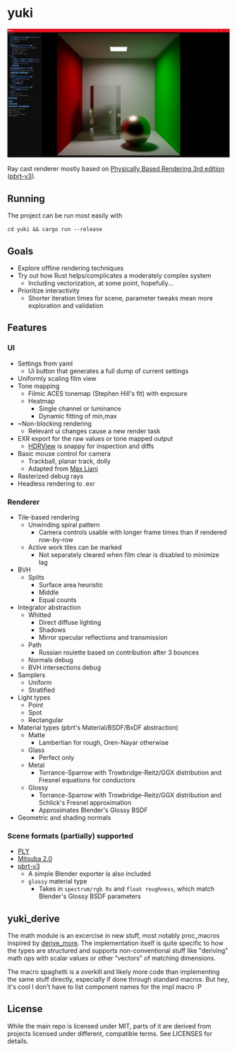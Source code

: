 # yuki

![screenshot](screenshot.png)

Ray cast renderer mostly based on [Physically Based Rendering 3rd edition](http://www.pbr-book.org/) ([pbrt-v3](https://github.com/mmp/pbrt-v3)).

## Running

The project can be run most easily with

```
cd yuki && cargo run --release
```

## Goals
- Explore offline rendering techniques
- Try out how Rust helps/complicates a moderately complex system
  - Including vectorization, at some point, hopefully...
- Prioritize interactivity
  - Shorter iteration times for scene, parameter tweaks mean more exploration and validation


## Features

### UI
- Settings from yaml
  - Ui button that generates a full dump of current settings
- Uniformly scaling film view
- Tone mapping
  - Filmic ACES tonemap (Stephen Hill's fit) with exposure
  - Heatmap
    - Single channel or luminance
    - Dynamic fitting of min,max
- ~Non-blocking rendering
  - Relevant ui changes cause a new render task
- EXR export for the raw values or tone mapped output
  - [HDRView](https://github.com/wkjarosz/hdrview) is snappy for inspection and diffs
- Basic mouse control for camera
  - Trackball, planar track, dolly
  - Adapted from [Max Liani](https://maxliani.wordpress.com/2021/06/08/offline-to-realtime-camera-manipulation/)
- Rasterized debug rays
- Headless rendering to .exr

### Renderer
- Tile-based rendering
  - Unwinding spiral pattern
    - Camera controls usable with longer frame times than if rendered row-by-row
  - Active work tiles can be marked
    - Not separately cleared when film clear is disabled to minimize lag
- BVH
  - Splits
    - Surface area heuristic
    - Middle
    - Equal counts
- Integrator abstraction
  - Whitted
    - Direct diffuse lighting
    - Shadows
    - Mirror specular reflections and transmission
  - Path
    - Russian roulette based on contribution after 3 bounces
  - Normals debug
  - BVH intersections debug
- Samplers
  - Uniform
  - Stratified
- Light types
  - Point
  - Spot
  - Rectangular
- Material types (pbrt's Material/BSDF/BxDF abstraction)
  - Matte
    - Lambertian for rough, Oren-Nayar otherwise
  - Glass
    - Perfect only
  - Metal
    - Torrance-Sparrow with Trowbridge-Reitz/GGX distribution and Fresnel equations for conductors
  - Glossy
    - Torrance-Sparrow with Trowbridge-Reitz/GGX distribution and Schlick's Fresnel approximation
    - Approximates Blender's Glossy BSDF
- Geometric and shading normals

### Scene formats (partially) supported
  - [PLY](http://paulbourke.net/dataformats/ply/)
  - [Mitsuba 2.0](https://mitsuba2.readthedocs.io/en/latest/)
  - [pbrt-v3](https://www.pbrt.org/fileformat-v3)
    - A simple Blender exporter is also included
    - `glossy` material type
      - Takes in `spectrum/rgb Rs` and `float roughness`, which match Blender's Glossy BSDF parameters

## yuki_derive

The math module is an excercise in new stuff, most notably proc_macros inspired by [derive_more](https://github.com/JelteF/derive_more). The implementation itself is quite specific to how the types are structured and supports non-conventional stuff like "deriving" math ops with scalar values or other "vectors" of matching dimensions.

The macro spaghetti is a overkill and likely more code than implementing the same stuff directly, especially if done through standard macros. But hey, it's cool I don't have to list component names for the impl macro :P

## License
While the main repo is licensed under MIT, parts of it are derived from projects licensed under different, compatible terms. See LICENSES for details.
